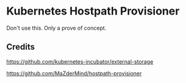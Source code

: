 # Kubernetes Hostpath Provisioner

Don't use this. Only a prove of concept.

## Credits

https://github.com/kubernetes-incubator/external-storage

https://github.com/MaZderMind/hostpath-provisioner
